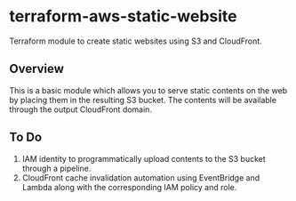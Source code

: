 # terraform-aws-static-website

Terraform module to create static websites using S3 and CloudFront.

## Overview

This is a basic module which allows you to serve static contents on the web by placing them in the resulting S3 bucket. The contents will be available through the output CloudFront domain.

## To Do

1. IAM identity to programmatically upload contents to the S3 bucket through a pipeline.
2. CloudFront cache invalidation automation using EventBridge and Lambda along with the corresponding IAM policy and role.
